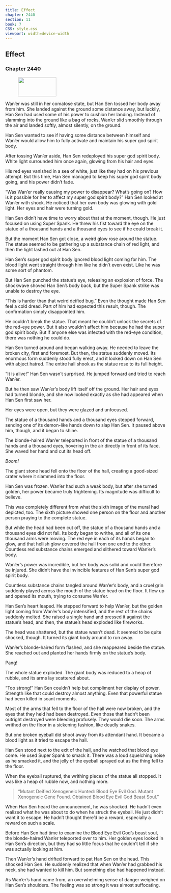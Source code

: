 ```yaml
---
title: Effect
chapter: 2440
section: 11
book: 7
CSS: style.css
viewport: width=device-width
---
```


## Effect

### Chapter 2440

<figure>
	<img src="../Images/gem.gif" alt="" id="gem" width="120" height="60" />
</figure>

Wan’er was still in her comatose state, but Han Sen tossed her body away from him. She landed against the ground some distance away, but luckily, Han Sen had used some of his power to cushion her landing. Instead of slamming into the ground like a bag of rocks, Wan’er slid smoothly through the air and landed softly, almost silently, on the ground.

Han Sen wanted to see if having some distance between himself and Wan’er would allow him to fully activate and maintain his super god spirit body.

After tossing Wan’er aside, Han Sen redeployed his super god spirit body. White light surrounded him once again, glowing from his hair and eyes.

His red eyes vanished in a sea of white, just like they had on his previous attempt. But this time, Han Sen managed to keep his super god spirit body going, and his power didn’t fade.

“Was Wan’er really causing my power to disappear? What’s going on? How is it possible for her to affect my super god spirit body?” Han Sen looked at Wan’er with shock. He noticed that her own body was glowing with gold light. Her eyes and hair were turning gold.

Han Sen didn’t have time to worry about that at the moment, though. He just focused on using Super Spank. He threw his fist toward the eye on the statue of a thousand hands and a thousand eyes to see if he could break it.

But the moment Han Sen got close, a weird glow rose around the statue. The statue seemed to be gathering up a substance chain of red light, and then the light lashed out at Han Sen.

Han Sen’s super god spirit body ignored blood light coming for him. The blood light went straight through him like he didn’t even exist. Like he was some sort of phantom.

But Han Sen punched the statue’s eye, releasing an explosion of force. The shockwave shoved Han Sen’s body back, but the Super Spank strike was unable to destroy the eye.

“This is harder than that weird deified bug.” Even the thought made Han Sen feel a cold dread. Part of him had expected this result, though. The confirmation simply disappointed him.

He couldn’t break the statue. That meant he couldn’t unlock the secrets of the red-eye power. But it also wouldn’t affect him because he had the super god spirit body. But if anyone else was infected with the red-eye condition, there was nothing he could do.

Han Sen turned around and began walking away. He needed to leave the broken city, first and foremost. But then, the statue suddenly moved. Its enormous form suddenly stood fully erect, and it looked down on Han Sen with abject hatred. The entire hall shook as the statue rose to its full height.

“It is alive!” Han Sen wasn’t surprised. He jumped forward and tried to reach Wan’er.

But he then saw Wan’er’s body lift itself off the ground. Her hair and eyes had turned blonde, and she now looked exactly as she had appeared when Han Sen first saw her.

Her eyes were open, but they were glazed and unfocused.

The statue of a thousand hands and a thousand eyes stepped forward, sending one of its demon-like hands down to slap Han Sen. It paused above him, though, and it began to shine.

The blonde-haired Wan’er teleported in front of the statue of a thousand hands and a thousand eyes, hovering in the air directly in front of its face. She waved her hand and cut its head off.

*Boom!*

The giant stone head fell onto the floor of the hall, creating a good-sized crater where it slammed into the floor.

Han Sen was frozen. Wan’er had such a weak body, but after she turned golden, her power became truly frightening. Its magnitude was difficult to believe.

This was completely different from what the sixth image of the mural had depicted, too. The sixth picture showed one person on the floor and another person praying to the complete statue.

But while the head had been cut off, the statue of a thousand hands and a thousand eyes did not fall. Its body began to writhe, and all of its one thousand arms were moving. The red eye in each of its hands began to glow, and that hellish glow covered the hall from one end to the other. Countless red substance chains emerged and slithered toward Wan’er’s body.

Wan’er’s power was incredible, but her body was solid and could therefore be injured. She didn’t have the invincible features of Han Sen’s super god spirit body.

Countless substance chains tangled around Wan’er’s body, and a cruel grin suddenly played across the mouth of the statue head on the floor. It flew up and opened its mouth, trying to consume Wan’er.

Han Sen’s heart leaped. He stepped forward to help Wan’er, but the golden light coming from Wan’er’s body intensified, and the rest of the chains suddenly melted. She raised a single hand and pressed it against the statue’s head, and then, the statue’s head exploded like fireworks.

The head was shattered, but the statue wasn’t dead. It seemed to be quite shocked, though. It turned its giant body around to run away.

Wan’er’s blonde-haired form flashed, and she reappeared beside the statue. She reached out and planted her hands firmly on the statue’s body.

Pang!

The whole statue exploded. The giant body was reduced to a heap of rubble, and its arms lay scattered about.

“Too strong!” Han Sen couldn’t help but compliment her display of power. Strength like that could destroy almost anything. Even that powerful statue had been killed in scant moments.

Most of the arms that fell to the floor of the hall were now broken, and the eyes that they held had been destroyed. Even those that hadn’t been outright destroyed were bleeding profusely. They would die soon. The arms writhed on the floor in a sickening fashion, like deadly snakes.

But one broken eyeball did shoot away from its attendant hand. It became a blood light as it tried to escape the hall.

Han Sen stood next to the exit of the hall, and he watched that blood eye come. He used Super Spank to smack it. There was a loud squelching noise as he smacked it, and the jelly of the eyeball sprayed out as the thing fell to the floor.

When the eyeball ruptured, the writhing pieces of the statue all stopped. It was like a heap of rubble now, and nothing more.

> “Mutant Deified Xenogeneic Hunted: Blood Eye Evil God. Mutant Xenogeneic Gene Found. Obtained Blood Eye Evil God Beast Soul.”

When Han Sen heard the announcement, he was shocked. He hadn’t even realized what he was about to do when he struck the eyeball. He just didn’t want it to escape. He hadn’t thought there’d be a reward, especially a reward on such a scale.

Before Han Sen had time to examine the Blood Eye Evil God’s beast soul, the blonde-haired Wan’er teleported over to him. Her golden eyes looked in Han Sen’s direction, but they had so little focus that he couldn’t tell if she was actually looking at him.

Then Wan’er’s hand drifted forward to pat Han Sen on the head. This shocked Han Sen. He suddenly realized that when Wan’er had grabbed his neck, she had wanted to kill him. But something else had happened instead.

As Wan’er’s hand came from, an overwhelming sense of danger weighed on Han Sen’s shoulders. The feeling was so strong it was almost suffocating.